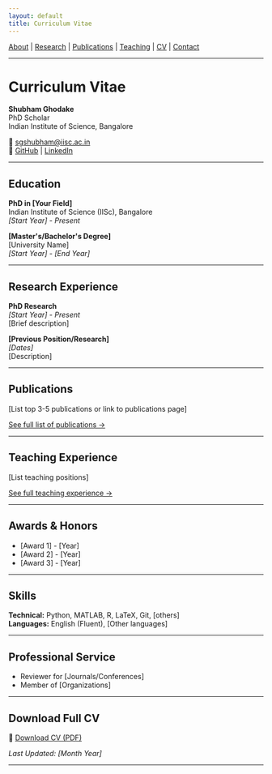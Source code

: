 ```yaml
---
layout: default
title: Curriculum Vitae
---
```

[About](about) | [Research](research) | [Publications](publications) | [Teaching](teaching) | [CV](cv) | [Contact](contact)

---
# Curriculum Vitae

**Shubham Ghodake**  
PhD Scholar  
Indian Institute of Science, Bangalore

📧 sgshubham@iisc.ac.in  
🔗 [GitHub](https://github.com/Zeus9637353238) | [LinkedIn](https://www.linkedin.com/in/shubham-ghodake-2b7a221b1)

---

## Education

**PhD in [Your Field]**  
Indian Institute of Science (IISc), Bangalore  
*[Start Year] - Present*

**[Master's/Bachelor's Degree]**  
[University Name]  
*[Start Year] - [End Year]*

---

## Research Experience

**PhD Research**  
*[Start Year] - Present*  
[Brief description]

**[Previous Position/Research]**  
*[Dates]*  
[Description]

---

## Publications

[List top 3-5 publications or link to publications page]

[See full list of publications →](publications)

---

## Teaching Experience

[List teaching positions]

[See full teaching experience →](teaching)

---

## Awards & Honors

- [Award 1] - [Year]
- [Award 2] - [Year]
- [Award 3] - [Year]

---

## Skills

**Technical:** Python, MATLAB, R, LaTeX, Git, [others]  
**Languages:** English (Fluent), [Other languages]

---

## Professional Service

- Reviewer for [Journals/Conferences]
- Member of [Organizations]

---

## Download Full CV

📄 [Download CV (PDF)](assets/cv.pdf)

*Last Updated: [Month Year]*

---


